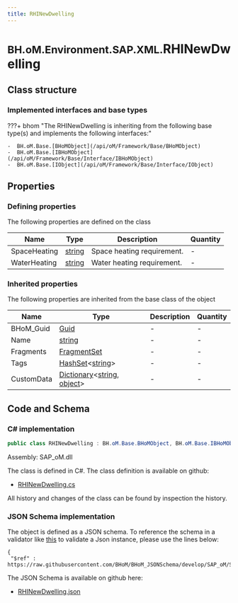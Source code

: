 ```yaml
---
title: RHINewDwelling
---
```


# <small>BH.oM.Environment.SAP.XML.</small>**RHINewDwelling**



## Class structure

### Implemented interfaces and base types

???+ bhom "The RHINewDwelling is inheriting from the following base type(s) and implements the following interfaces:"

    -  BH.oM.Base.[BHoMObject](/api/oM/Framework/Base/BHoMObject)
    -  BH.oM.Base.[IBHoMObject](/api/oM/Framework/Base/Interface/IBHoMObject)
    -  BH.oM.Base.[IObject](/api/oM/Framework/Base/Interface/IObject)


## Properties



### Defining properties

The following properties are defined on the class

| Name             | Type             | Description      | Quantity         |
|------------------|------------------|------------------|------------------|
| SpaceHeating | [string](https://learn.microsoft.com/en-us/dotnet/api/System.String?view=netstandard-2.0) | Space heating requirement. | - |
| WaterHeating | [string](https://learn.microsoft.com/en-us/dotnet/api/System.String?view=netstandard-2.0) | Water heating requirement. | - |


### Inherited properties
The following properties are inherited from the base class of the object

| Name             | Type             | Description      | Quantity         |
|------------------|------------------|------------------|------------------|
| BHoM_Guid | [Guid](https://learn.microsoft.com/en-us/dotnet/api/System.Guid?view=netstandard-2.0) | - | - |
| Name | [string](https://learn.microsoft.com/en-us/dotnet/api/System.String?view=netstandard-2.0) | - | - |
| Fragments | [FragmentSet](/api/oM/Framework/Base/FragmentSet) | - | - |
| Tags | [HashSet](https://learn.microsoft.com/en-us/dotnet/api/System.Collections.Generic.HashSet-1?view=netstandard-2.0)&lt;[string](https://learn.microsoft.com/en-us/dotnet/api/System.String?view=netstandard-2.0)&gt; | - | - |
| CustomData | [Dictionary](https://learn.microsoft.com/en-us/dotnet/api/System.Collections.Generic.Dictionary-2?view=netstandard-2.0)&lt;[string](https://learn.microsoft.com/en-us/dotnet/api/System.String?view=netstandard-2.0), [object](https://learn.microsoft.com/en-us/dotnet/api/System.Object?view=netstandard-2.0)&gt; | - | - |


## Code and Schema

### C# implementation

``` C# title="C#"
public class RHINewDwelling : BH.oM.Base.BHoMObject, BH.oM.Base.IBHoMObject, BH.oM.Base.IObject
```

Assembly: SAP_oM.dll

The class is defined in C#. The class definition is available on github:

- [RHINewDwelling.cs](https://github.com/BHoM/SAP_Toolkit/blob/develop/SAP_oM/XML\RHINewDwelling.cs)

All history and changes of the class can be found by inspection the history.
### JSON Schema implementation

The object is defined as a JSON schema. To reference the schema in a validator like [this](https://www.jsonschemavalidator.net/) to validate a Json instance, please use the lines below:

``` { .json .copy .select } title="JSON Schema"
{
 "$ref" : https://raw.githubusercontent.com/BHoM/BHoM_JSONSchema/develop/SAP_oM/SAP/XML/RHINewDwelling.json}
```

The JSON Schema is available on github here:

- [RHINewDwelling.json](https://github.com/BHoM/BHoM_JSONSchema/blob/develop/SAP_oM/SAP/XML/RHINewDwelling.json)
